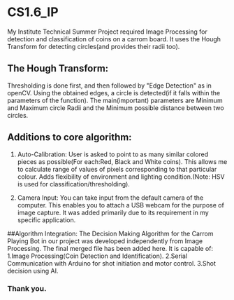 # CS1.6_IP
My Institute Technical Summer Project required Image Processing for detection and classification of coins on a carrom board.
It uses the Hough Transform for detecting circles(and provides their radii too).

## The Hough Transform:
Thresholding is done first, and then followed by "Edge Detection" as in openCV.
Using the obtained edges, a circle is detected(if it falls within the parameters of the function).
The main(important) parameters are Minimum and Maximum circle Radii and the Minimum possible distance between two circles.

## Additions to core algorithm:
1. Auto-Calibration: User is asked to point to as many similar colored pieces as possible(For each:Red, Black and White coins).
This allows me to calculate range of values of pixels corresponding to that particular colour.
Adds flexibility of environment and lighting condition.(Note: HSV is used for classification/thresholding).

2. Camera Input: You can take input from the default camera of the computer.
This enables you to attach a USB webcam for the purpose of image capture.
It was added primarily due to its requirement in my specific application.

##Algorithm Integration:
The Decision Making Algorithm for the Carrom Playing Bot in our project was developed independently from Image Processing.
The final merged file has been added here.
It is capable of:
1.Image Processing(Coin Detection and Identification).
2.Serial Communication with Arduino for shot initiation and motor control.
3.Shot decision using AI.

### Thank you.
